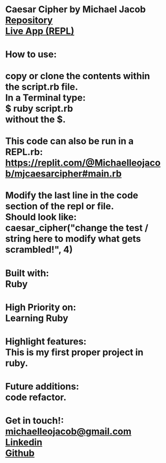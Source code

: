 # Caesar Cipher by Michael Jacob<br><a href="https://github.com/Michaelleojacob/pemdas" target="_blank">Repository</a><br><a href="https://replit.com/@Michaelleojacob/mjcaesarcipher#main.rb" target="blank">Live App (REPL)</a>

# How to use:<br><br>copy or clone the contents within the script.rb file.<br>In a Terminal type:<br>$ ruby script.rb<br> without the $.<br><br>This code can also be run in a REPL.rb:<br>https://replit.com/@Michaelleojacob/mjcaesarcipher#main.rb<br><br>Modify the last line in the code section of the repl or file.<br>Should look like: <br>caesar_cipher("change the test / string here to modify what gets scrambled!", 4)

# Built with:<br>Ruby

# High Priority on:<br>Learning Ruby

# Highlight features:<br>This is my first proper project in ruby.

# Future additions:<br>code refactor.

# Get in touch!:<br> michaelleojacob@gmail.com<br><a href="https://www.linkedin.com/public-profile/in/michael-leo-jacob" target="_blank">Linkedin</a><br><a href="https://https://github.com/Michaelleojacob" target="_blank">Github</a>
